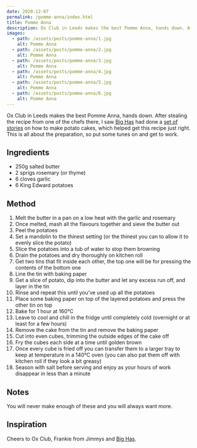 ```yaml
---
date: 2020-12-07
permalink: /pomme-anna/index.html
title: Pomme Anna
description: Ox Club in Leeds makes the best Pomme Anna, hands down. After stealing the recipe from one of the chefs there, I saw Big Has had done a set of stories on how to make potato cakes, which helped get this recipe just right.
images:
  - path: /assets/posts/pomme-anna/1.jpg
    alt: Pomme Anna
  - path: /assets/posts/pomme-anna/2.jpg
    alt: Pomme Anna
  - path: /assets/posts/pomme-anna/3.jpg
    alt: Pomme Anna
  - path: /assets/posts/pomme-anna/4.jpg
    alt: Pomme Anna
  - path: /assets/posts/pomme-anna/5.jpg
    alt: Pomme Anna
  - path: /assets/posts/pomme-anna/6.jpg
    alt: Pomme Anna
---
```


Ox Club in Leeds makes the best Pomme Anna, hands down. After stealing the recipe from one of the chefs there, I saw [Big Has](https://www.instagram.com/bighas___/) had done a [set of stories](https://www.instagram.com/stories/highlights/17885818246801864/) on how to make potato cakes, which helped get this recipe just right. This is all about the preparation, so put some tunes on and get to work.

## Ingredients

* 250g salted butter
* 2 sprigs rosemary (or thyme)
* 6 cloves garlic
* 6 King Edward potatoes

## Method

1. Melt the butter in a pan on a low heat with the garlic and rosemary
1. Once melted, mash all the flavours together and sieve the butter out
1. Peel the potatoes
1. Set a mandolin to the thinest setting (or the thinest you can to allow it to evenly slice the potato)
1. Slice the potatoes into a tub of water to stop them browning
1. Drain the potatoes and dry thoroughly on kitchen roll
1. Get two tins that fit inside each other, the top one will be for pressing the contents of the bottom one
1. Line the tin with baking paper
1. Get a slice of potato, dip into the butter and let any excess run off, and layer in the tin
1. Rinse and repeat this until you've used up all the potatoes
1. Place some baking paper on top of the layered potatoes and press the other tin on top
1. Bake for 1 hour at 160°C
1. Leave to cool and chill in the fridge until completely cold (overnight or at least for a few hours)
1. Remove the cake from the tin and remove the baking paper
1. Cut into even cubes, trimming the outside edges of the cake off
1. Fry the cubes each side at a time until golden brown
1. Once every cube is fried off you can transfer them to a larger tray to keep at temperature in a 140°C oven (you can also pat them off with kitchen roll if they look a bit greasy)
1. Season with salt before serving and enjoy as your hours of work disappear in less than a minute

## Notes

You will never make enough of these and you will always want more.

## Inspiration

Cheers to Ox Club, Frankie from Jimmys and [Big Has](https://www.instagram.com/bighas___/).
